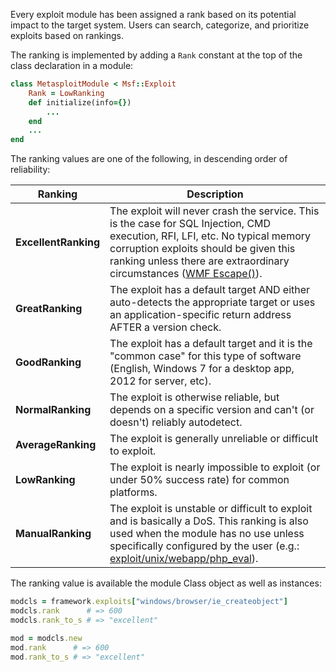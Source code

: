 Every exploit module has been assigned a rank based on its potential impact to the target system. Users can search, categorize, and prioritize exploits based on rankings.

The ranking is implemented by adding a `Rank` constant at the top of the class declaration in a module:

```ruby
class MetasploitModule < Msf::Exploit
    Rank = LowRanking
    def initialize(info={})
        ...
    end
    ...
end
```

The ranking values are one of the following, in descending order of reliability:

| Ranking              | Description |
| -------              | ----------- |
| **ExcellentRanking** | The exploit will never crash the service. This is the case for SQL Injection, CMD execution, RFI, LFI, etc. No typical memory corruption exploits should be given this ranking unless there are extraordinary circumstances ([WMF Escape()](https://github.com/rapid7/metasploit-framework/blob/master/modules/exploits/windows/browser/ms06_001_wmf_setabortproc.rb)). |
| **GreatRanking**     | The exploit has a default target AND either auto-detects the appropriate target or uses an application-specific return address AFTER a version check. |
| **GoodRanking**      | The exploit has a default target and it is the "common case" for this type of software (English, Windows 7 for a desktop app, 2012 for server, etc). |
| **NormalRanking**    | The exploit is otherwise reliable, but depends on a specific version and can't (or doesn't) reliably autodetect. |
| **AverageRanking**   | The exploit is generally unreliable or difficult to exploit. |
| **LowRanking**       | The exploit is nearly impossible to exploit (or under 50% success rate) for common platforms. |
| **ManualRanking**    | The exploit is unstable or difficult to exploit and is basically a DoS. This ranking is also used when the module has no use unless specifically configured by the user (e.g.: [exploit/unix/webapp/php_eval](https://github.com/rapid7/metasploit-framework/blob/master/modules/exploits/unix/webapp/php_eval.rb)). |

The ranking value is available the module Class object as well as instances:

```ruby
modcls = framework.exploits["windows/browser/ie_createobject"]
modcls.rank      # => 600
modcls.rank_to_s # => "excellent"

mod = modcls.new
mod.rank      # => 600
mod.rank_to_s # => "excellent"
```